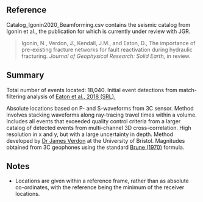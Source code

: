 <h2> Reference </h2>
  
<p> Catalog_Igonin2020_Beamforming.csv contains the seismic catalog from Igonin et al., the publication for which is currently under review with JGR. </p>

<blockquote> Igonin, N., Verdon, J., Kendall, J.M., and Eaton, D., The importance of pre-existing fracture networks for fault reactivation during hydraulic fracturing. <i>Journal of Geophysical Research: Solid Earth,</i> in review. </blockquote>

<h2> Summary </h2>

<p> Total number of events located: 18,040. Initial event detections from match-filtering analysis of <a href="https://pubs.geoscienceworld.org/ssa/srl/article/543218/induced-seismicity-characterization-during?casa_token=yArCmgQ71zcAAAAA:UXJD2MdzlhdUL5ne-4YOeuTvqB1ErPE0j6u0QSxSscg8X_ddWxPl50OUESPFCUn3MILZgKs"> Eaton et al., 2018 (SRL). </a> </p>

<p> Absolute locations based on P- and S-waveforms from 3C sensor. Method involves stacking waveforms along ray-tracing travel times within a volume. Includes all events that exceeded quality control criteria from a larger catalog of detected events from multi-channel 3D cross-correlation. High resolution in x and y, but with a large uncertainty in depth. Method developed by <a href="https://www1.gly.bris.ac.uk/~gljpv/index.html"> Dr James Verdon</a> at the University of Bristol. Magnitudes obtained from 3C geophones using the standard <a href="https://agupubs.onlinelibrary.wiley.com/doi/abs/10.1029/jb075i026p04997">Brune (1970)</a> formula. </p>

<h2> Notes </h2>

<ul>
  <li> Locations are given within a reference frame, rather than as absolute co-ordinates, with the reference being the minimum of the receiver locations. </li>
</ul> 

